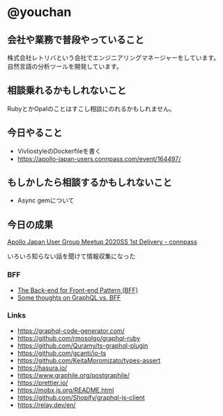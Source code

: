 # @youchan

## 会社や業務で普段やっていること

株式会社レトリバという会社でエンジニアリングマネージャーをしています。  
自然言語の分析ツールを開発しています。

## 相談乗れるかもしれないこと

RubyとかOpalのことはすこし相談にのれるかもしれません。

## 今日やること

* VivliostyleのDockerfileを書く
* https://apollo-japan-users.connpass.com/event/164497/

## もしかしたら相談するかもしれないこと

* Async gemについて

## 今日の成果

[Apollo Japan User Group Meetup 2020SS 1st Delivery - connpass](https://apollo-japan-users.connpass.com/event/164497/)

いろいろ知らない話を聞けて情報収集になった

### BFF

* [The Back-end for Front-end Pattern (BFF)](https://philcalcado.com/2015/09/18/the_back_end_for_front_end_pattern_bff.html)
* [Some thoughts on GraphQL vs. BFF](https://philcalcado.com/2019/07/12/some_thoughts_graphql_bff.html)

### Links

* https://graphql-code-generator.com/
* https://github.com/rmosolgo/graphql-ruby
* https://github.com/Quramy/ts-graphql-plugin
* https://github.com/gcanti/io-ts
* https://github.com/KeitaMoromizato/types-assert
* https://hasura.io/
* https://www.graphile.org/postgraphile/
* https://prettier.io/
* https://mobx.js.org/README.html
* https://github.com/Shopify/graphql-js-client
* https://relay.dev/en/
